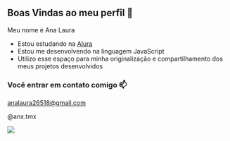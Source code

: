 ## Boas Vindas ao meu perfil 🤍

Meu nome é Ana Laura

- Estou estudando na [Alura](https://www.alura.com.br)
- Estou me desenvolvendo na linguagem JavaScript
- Utilizo esse espaço para minha originalização e compartilhamento dos meus projetos desenvolvidos

### Você entrar em contato comigo 📫 

analaura26518@gmail.com

@anx.tmx

![](https://media.tenor.com/1Dlnu_EdFSMAAAAi/fafuke-sasuke.gif)
